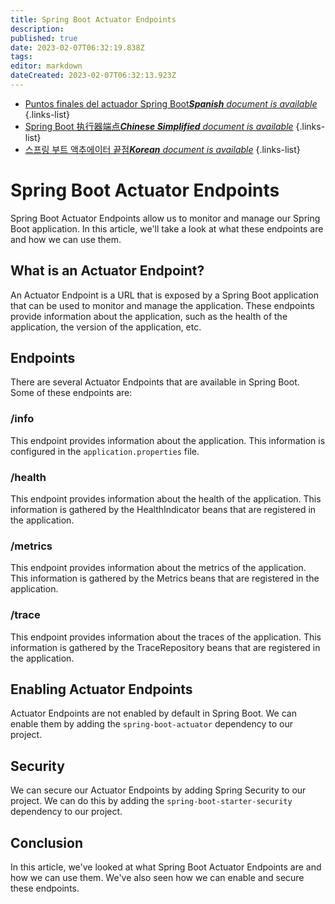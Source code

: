 ```yaml
---
title: Spring Boot Actuator Endpoints
description: 
published: true
date: 2023-02-07T06:32:19.838Z
tags: 
editor: markdown
dateCreated: 2023-02-07T06:32:13.923Z
---
```


- [Puntos finales del actuador Spring Boot***Spanish** document is available*](/es/Knowledge-base/Spring-Boot/spring-boot-actuator-endpoints)
{.links-list}
- [Spring Boot 执行器端点***Chinese Simplified** document is available*](/zh/Knowledge-base/Spring-Boot/spring-boot-actuator-endpoints)
{.links-list}
- [스프링 부트 액추에이터 끝점***Korean** document is available*](/ko/Knowledge-base/Spring-Boot/spring-boot-actuator-endpoints)
{.links-list}


# Spring Boot Actuator Endpoints

Spring Boot Actuator Endpoints allow us to monitor and manage our Spring Boot application. In this article, we'll take a look at what these endpoints are and how we can use them.

## What is an Actuator Endpoint?

An Actuator Endpoint is a URL that is exposed by a Spring Boot application that can be used to monitor and manage the application. These endpoints provide information about the application, such as the health of the application, the version of the application, etc.

## Endpoints

There are several Actuator Endpoints that are available in Spring Boot. Some of these endpoints are:

### /info

This endpoint provides information about the application. This information is configured in the `application.properties` file.

### /health

This endpoint provides information about the health of the application. This information is gathered by the HealthIndicator beans that are registered in the application.

### /metrics

This endpoint provides information about the metrics of the application. This information is gathered by the Metrics beans that are registered in the application.

### /trace

This endpoint provides information about the traces of the application. This information is gathered by the TraceRepository beans that are registered in the application.

## Enabling Actuator Endpoints

Actuator Endpoints are not enabled by default in Spring Boot. We can enable them by adding the `spring-boot-actuator` dependency to our project.

## Security

We can secure our Actuator Endpoints by adding Spring Security to our project. We can do this by adding the `spring-boot-starter-security` dependency to our project.

## Conclusion

In this article, we've looked at what Spring Boot Actuator Endpoints are and how we can use them. We've also seen how we can enable and secure these endpoints.